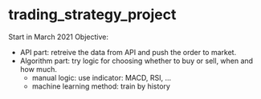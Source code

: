 # trading_strategy_project

Start in March 2021
Objective:
- API part: retreive the data from API and push the order to market.
- Algorithm part: try logic for choosing whether to buy or sell, when and how much.
  - manual logic: use indicator: MACD, RSI, ...
  - machine learning method: train by history

